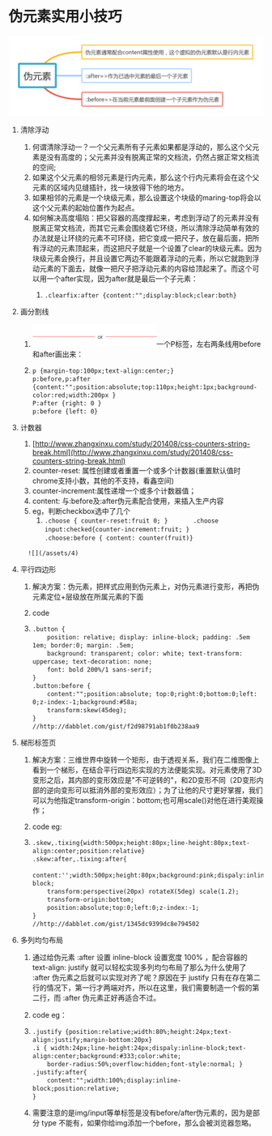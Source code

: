 # 伪元素实用小技巧

![](/assets/1)

1. 清除浮动
   1. 何谓清除浮动一？一个父元素所有子元素如果都是浮动的，那么这个父元素是没有高度的；父元素并没有脱离正常的文档流，仍然占据正常文档流的空间;
   2. 如果这个父元素的相邻元素是行内元素，那么这个行内元素将会在这个父元素的区域内见缝插针，找一块放得下他的地方。
   3. 如果相邻的元素是一个块级元素，那么设置这个块级的maring-top将会以这个父元素的起始位置作为起点。
   4. 如何解决高度塌陷：把父容器的高度撑起来，考虑到浮动了的元素并没有脱离正常文档流，而其它元素会围绕着它环绕，所以清除浮动简单有效的办法就是让环绕的元素不可环绕，把它变成一把尺子，放在最后面，把所有浮动的元素顶起来，而这把尺子就是一个设置了clear的块级元素。因为块级元素会换行，并且设置它两边不能跟着浮动的元素，所以它就跑到浮动元素的下面去，就像一把尺子把浮动元素的内容给顶起来了。而这个可以用一个after实现，因为after就是最后一个子元素：
      1. ```
         .clearfix:after {content:"";display:block;clear:both}
         ```
2. 画分割线
   1. ![](/assets/3)一个P标签，左右两条线用before和after画出来：
   2. ```
      p {margin-top:100px;text-align:center;}
      p:before,p:after {content:"";position:absolute;top:110px;height:1px;background-color:red;width:200px }
      P:after {right: 0 }
      p:before {left: 0}
      ```
3. 计数器  
   1. [http://www.zhangxinxu.com/study/201408/css-counters-string-break.html](http://www.zhangxinxu.com/study/201408/css-counters-string-break.html)  
   2. counter-reset: 属性创建或者重置一个或多个计数器\(重置默认值时chrome支持小数，其他的不支持，看鑫空间\)  
   3. counter-increment:属性递增一个或多个计数器值；  
   4. content: 与:before及:after伪元素配合使用，来插入生产内容  
   5. eg，判断checkbox选中了几个  
      1. `.choose { counter-reset:fruit 0; }      
         .choose input:checked{counter-increment:fruit; }      
         .choose:before { content: counter(fruit)}`

   ```
     ![](/assets/4)
   ```

4. 平行四边形

   1. 解决方案：伪元素，把样式应用到伪元素上，对伪元素进行变形，再把伪元素定位+层级放在所属元素的下面

   2. code

   3. ```
      .button {
          position: relative; display: inline-block; padding: .5em 1em; border:0; margin: .5em;
          background: transparent; color: white; text-transform: uppercase; text-decoration: none;
          font: bold 200%/1 sans-serif;
      }
      .button:before { 
          content:"";position:absolute; top:0;right:0;bottom:0;left: 0;z-index:-1;background:#58a;
          transform:skew(45deg);
      }
      //http://dabblet.com/gist/f2d98791ab1f0b238aa9
      ```

5. 梯形标签页

   1. 解决方案：三维世界中旋转一个矩形，由于透视关系，我们在二维图像上看到一个梯形，在结合平行四边形实现的方法便能实现。对元素使用了3D变形之后，其内部的变形效应是"不可逆转的"，和2D变形不同（2D变形内部的逆向变形可以抵消外部的变形效应）；为了让他的尺寸更好掌握，我们可以为他指定transform-origin：bottom;也可用scale\(\)对他在进行美观操作；

   2. code eg:

   3. ```
      .skew,.tixing{width:500px;height:80px;line-height:80px;text-align:center;position:relative}
      .skew:after,.tixing:after{
          content:'';width:500px;height:80px;background:pink;dispaly:inline-block;
          transform:perspective(20px) rotateX(5deg) scale(1.2);
          transform-origin:bottom;
          position:absolute;top:0;left:0;z-index:-1;
      }
      //http://dabblet.com/gist/1345dc9399dc8e794502
      ```

6. 多列均匀布局

   1. 通过给伪元素 :after 设置 inline-block 设置宽度 100% ，配合容器的 text-align: justify 就可以轻松实现多列均匀布局了那么为什么使用了 :after 伪元素之后就可以实现对齐了呢？原因在于 justify 只有在存在第二行的情况下，第一行才两端对齐，所以在这里，我们需要制造一个假的第二行，而 :after 伪元素正好再适合不过。

   2. code eg：

   3. ```
      .justify {position:relative;width:80%;height:24px;text-align:justify;margin-bottom:20px}
      .i { width:24px;line-height:24px;dispaly:inline-block;text-align:center;background:#333;color:white;
          border-radius:50%;overflow:hidden;font-style:normal; }
      .justify:after{
          content:"";width:100%;display:inline-block;position:relative;
      }
      ```
   4. 需要注意的是img/input等单标签是没有before/after伪元素的，因为是部分 type 不能有，如果你给img添加一个before，那么会被浏览器忽略。



